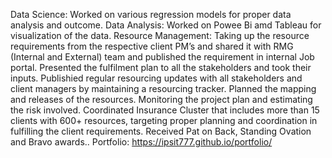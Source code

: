 Data Science: Worked on various regression models for proper data analysis and outcome.
Data Analysis: Worked on Powee Bi amd Tableau for visualization of the data.
Resource Management:
Taking up the resource requirements from the respective client PM’s and shared it with RMG (Internal and External) team and published the requirement in internal Job portal.
Presented the fulfilment plan to all the stakeholders and took their inputs.
Publishied regular resourcing updates with all stakeholders and client managers by maintaining a resourcing tracker.
Planned the mapping and releases of the resources.
Monitoring the project plan and estimating the risk involved.
Coordinated Insurance Cluster that includes more than 15 clients with 600+ resources, targeting proper planning and coordination in fulfilling the client requirements.
Received Pat on Back, Standing Ovation and Bravo awards..
Portfolio: https://ipsit777.github.io/portfolio/
